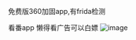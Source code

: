 免费版360加固app,有frida检测

看番app 懒得看广告可以白嫖
![image](https://github.com/user-attachments/assets/d745a150-e9d1-4f2c-90e2-b458d06f8861)
